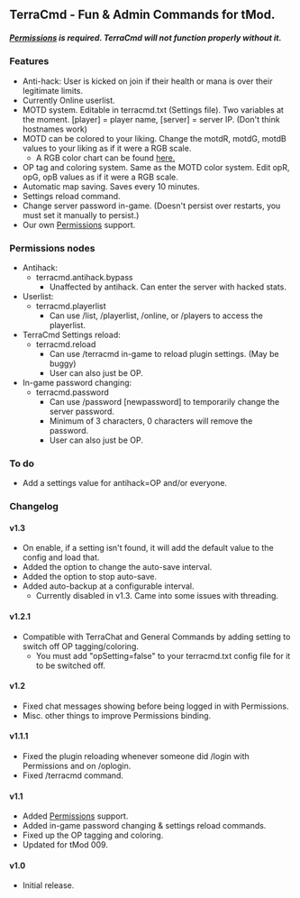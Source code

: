 ## TerraCmd - Fun & Admin Commands for tMod.

##### [Permissions](http://github.com/PwnCraft/Permissions) is required. TerraCmd will not function properly without it.

### Features

- Anti-hack: User is kicked on join if their health or mana is over their legitimate limits.
- Currently Online userlist.
- MOTD system. Editable in terracmd.txt (Settings file). Two variables at the moment. [player] = player name, [server] = server IP. (Don't think hostnames work)
- MOTD can be colored to your liking. Change the motdR, motdG, motdB values to your liking as if it were a RGB scale.
	- A RGB color chart can be found [here.](http://www.web-source.net/216_color_chart.htm)
- OP tag and coloring system. Same as the MOTD color system. Edit opR, opG, opB values as if it were a RGB scale.
- Automatic map saving. Saves every 10 minutes.
- Settings reload command.
- Change server password in-game. (Doesn't persist over restarts, you must set it manually to persist.)
- Our own [Permissions](http://github.com/PwnCraft/Permissions) support.

### Permissions nodes

- Antihack:
	- terracmd.antihack.bypass
		- Unaffected by antihack. Can enter the server with hacked stats.
- Userlist:
	- terracmd.playerlist
		- Can use /list, /playerlist, /online, or /players to access the playerlist.
- TerraCmd Settings reload:
	- terracmd.reload
		- Can use /terracmd in-game to reload plugin settings. (May be buggy)
		- User can also just be OP.
- In-game password changing:
	- terracmd.password
		- Can use /password [newpassword] to temporarily change the server password.
		- Minimum of 3 characters, 0 characters will remove the password.
		- User can also just be OP.

### To do

- Add a settings value for antihack=OP and/or everyone.

### Changelog

#### v1.3

- On enable, if a setting isn't found, it will add the default value to the config and load that.
- Added the option to change the auto-save interval.
- Added the option to stop auto-save.
- Added auto-backup at a configurable interval.
	- Currently disabled in v1.3. Came into some issues with threading.

#### v1.2.1

- Compatible with TerraChat and General Commands by adding setting to switch off OP tagging/coloring.
	- You must add "opSetting=false" to your terracmd.txt config file for it to be switched off.

#### v1.2

- Fixed chat messages showing before being logged in with Permissions.
- Misc. other things to improve Permissions binding.

#### v1.1.1

- Fixed the plugin reloading whenever someone did /login with Permissions and on /oplogin.
- Fixed /terracmd command.

#### v1.1

- Added [Permissions](http://github.com/PwnCraft/Permissions) support.
- Added in-game password changing & settings reload commands.
- Fixed up the OP tagging and coloring.
- Updated for tMod 009.

#### v1.0

- Initial release.